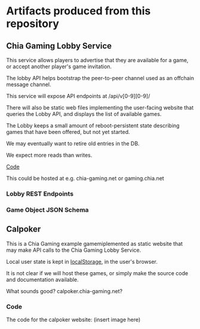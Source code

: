 #

# Artifacts produced from this repository

## Chia Gaming Lobby Service

This service allows players to advertise that they are available for a game, or accept another player's game invitation.

The lobby API helps bootstrap the peer-to-peer channel used as an offchain message channel.

This service will expose API endpoints at /api/v[0-9][0-9]/

There will also be static web files implementing the user-facing website that queries the Lobby API, and displays the list of available games.

The Lobby keeps a small amount of reboot-persistent state describing games that have been offered, but not yet started.

We may eventually want to retire old entries in the DB.

We expect more reads than writes.

[Code](../src/lobby/)

This could be hosted at e.g. chia-gaming.net or gaming.chia.net

### Lobby REST Endpoints

### Game Object JSON Schema

## Calpoker

This is a Chia Gaming example gamemiplemented as static website that may make API calls to the Chia Gaming Lobby Service.

Local user state is kept in [localStorage](https://developer.mozilla.org/en-US/docs/Web/API/Window/localStorage), in the user's browser.

It is not clear if we will host these games, or simply make the source code and documentation available.

What sounds good? calpoker.chia-gaming.net?

### Code

The code for the calpoker website: (insert image here)